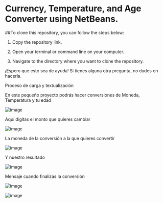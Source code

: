 # Currency, Temperature, and Age Converter using NetBeans.

##To clone this repository, you can follow the steps below:

1. Copy the repository link.

2. Open your terminal or command line on your computer.

3. Navigate to the directory where you want to clone the repository.

¡Espero que esto sea de ayuda! Si tienes alguna otra pregunta, no dudes en hacerla.

Proceso de  carga y textualización 


En este pequeño proyecto podrás hacer conversiones de Moneda, Temperatura y tu edad


![image](https://user-images.githubusercontent.com/115730298/221665270-df554bc7-8f11-4856-9d4e-a12227c18677.png)

Aquí digitas el monto que quieres cambiar 


![image](https://user-images.githubusercontent.com/115730298/221665790-d8bc5779-42c1-4841-b15e-159e9d203f9a.png)

La moneda de la conversión a la que quieres convertir

![image](https://user-images.githubusercontent.com/115730298/221665943-bbaff456-421c-4a9b-bdc6-daa2d734305d.png)

Y nuestro resultado

![image](https://user-images.githubusercontent.com/115730298/221666121-580abde0-7738-4b00-8c6a-04f52bbae1f6.png)

Mensaje cuando finalizas la conversión

![image](https://user-images.githubusercontent.com/115730298/221666310-021c95c7-e223-4dc5-b100-9f805bf33fd9.png)


![image](https://user-images.githubusercontent.com/115730298/221666403-8cafab5a-c277-4e28-9f91-e56ff01e9dd5.png)
